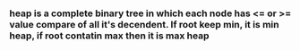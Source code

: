 ### heap is a complete binary tree in which each node has <= or >= value compare of all it's decendent. If root keep min, it is min heap, if root contatin max then it is max heap